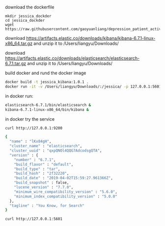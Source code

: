 download the dockerfile

```
mkdir jessica_dockder
cd jessica_dockder
wget https://raw.githubusercontent.com/gaoyuanliang/depression_patient_activity_dashboard/master/Dockerfile
```

download https://artifacts.elastic.co/downloads/kibana/kibana-6.7.1-linux-x86_64.tar.gz and unzip it to /Users/liangyu/Downloads/

download https://artifacts.elastic.co/downloads/elasticsearch/elasticsearch-6.7.1.tar.gz and unzip it to /Users/liangyu/Downloads/

build docker and rund the docker image
```bash
docker build -t jessica_kibana:1.0.1 .
docker run -it -v /Users/liangyu/Downloads/:/jessica/ -p 127.0.0.1:5601:5601 -p 127.0.0.1:9200:9200 --memory="256g" jessica_kibana:1.0.1
```

in docker run:

```bash
elasticsearch-6.7.1/bin/elasticsearch &
kibana-6.7.1-linux-x86_64/bin/kibana &
```

in docker try the service 

```bash
curl http://127.0.0.1:9200

{
  "name" : "lKx84gH",
  "cluster_name" : "elasticsearch",
  "cluster_uuid" : "qxpQNOl4QQG7AdcodsgQTA",
  "version" : {
    "number" : "6.7.1",
    "build_flavor" : "default",
    "build_type" : "tar",
    "build_hash" : "2f32220",
    "build_date" : "2019-04-02T15:59:27.961366Z",
    "build_snapshot" : false,
    "lucene_version" : "7.7.0",
    "minimum_wire_compatibility_version" : "5.6.0",
    "minimum_index_compatibility_version" : "5.0.0"
  },
  "tagline" : "You Know, for Search"
}

curl http://127.0.0.1:5601
```
